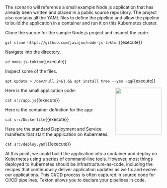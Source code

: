 The scenario will reference a small example Node.js application that has already been written and placed in a public source repository. The project also contains all the YAML files to define the pipeline and allow the pipeline to build the application in a container and run it on this Kubernetes cluster.

Clone the source for the sample Node.js project and inspect the code.

`git clone https://github.com/javajon/node-js-tekton`{{execute}}

Navigate into the directory.

`cd node-js-tekton`{{execute}}

Inspect some of the files.

`apt update > /dev/null 2>&1 && apt install tree --yes -qq`{{execute}}

<img align="right" src="./assets/nodejs.png" width="150">

Here is the small application code:

`cat src/app.js`{{execute}}

Here is the container definition for the app:

`cat src/Dockerfile`{{execute}}

Here are the standard Deployment and Service manifests that start the application on Kubernetes:

`cat src/deploy.yaml`{{execute}}

At this point, we could build the application into a container and deploy on Kubernetes using a series of command-line tools. However, most things deployed to Kubernetes should be infrastructure-as-code, including the recipes that continuously deliver application updates as we fix and evolve our applications. This CI/CD process is often captured in source code for CI/CD pipelines. Tekton allows you to declare your pipelines in code.
